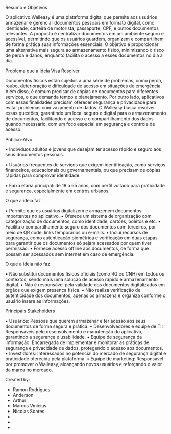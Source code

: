 Resumo e Objetivos

O aplicativo Walleasy é uma plataforma digital que permite aos usuários armazenar e gerenciar documentos pessoais em formato digital, como identidade, carteira de motorista, passaporte, CPF, e outros documentos relevantes. A proposta é centralizar documentos em um ambiente seguro e acessível, permitindo que os usuários guardem, organizem e compartilhem de forma prática suas informações essenciais. O objetivo é proporcionar uma alternativa mais segura ao armazenamento físico, minimizando o risco de perda e danos, enquanto facilita o acesso a esses documentos no dia a dia.

Problema que a Ideia Visa Resolver

Documentos físicos estão sujeitos a uma série de problemas, como perda, roubo, deterioração e dificuldade de acesso em situações de emergência. Além disso, é comum precisar de cópias de documentos para diferentes serviços, o que demanda tempo e planejamento. Por outro lado, aplicativos com essas finalidades precisam oferecer segurança e privacidade para evitar problemas com vazamento de dados. O Walleasy busca resolver essas questões, garantindo um local seguro e digital para o armazenamento de documentos, facilitando o acesso e o compartilhamento dos dados quando necessário, com um foco especial em segurança e controle de acesso.

Público-Alvo

•	Indivíduos adultos e jovens que desejam ter acesso rápido e seguro aos seus documentos pessoais.

•	Usuários frequentes de serviços que exigem identificação, como serviços financeiros, educacionais ou governamentais, ou que precisam de cópias rápidas para comprovar identidade.

•	Faixa etária principal: de 18 a 65 anos, com perfil voltado para praticidade e segurança, especialmente em centros urbanos.

O que a ideia faz

•	Permite que os usuários digitalizem e armazenem documentos importantes no aplicativo.
•	Oferece um sistema de organização com categorização de documentos, como identidade, cartões, boletos e etc.
•	Facilita o compartilhamento seguro dos documentos com terceiros, por meio de QR code, links temporários ou e-mails.
•	Inclui recursos de segurança, como autenticação biométrica e verificação em duas etapas para garantir que os documentos só sejam acessados por quem tiver permissão.
•	Fornece acesso offline aos documentos, de forma que possam ser acessados sem internet em caso de emergência.

O que a ideia não faz

•	Não substitui documentos físicos oficiais (como RG ou CNH) em todos os contextos, sendo mais uma solução de acesso rápido e armazenamento digital.
•	Não é responsável pela validade dos documentos digitalizados em órgãos que exigem presença física.
•	Não realiza verificação de autenticidade dos documentos, apenas os armazena e organiza conforme o usuário insere as informações.

Principais Stakeholders

•	Usuários: Pessoas que querem armazenar e ter acesso aos seus documentos de forma segura e prática.
•	Desenvolvedores e equipe de TI: Responsáveis pelo desenvolvimento e manutenção do aplicativo, garantindo a segurança e usabilidade.
•	Equipe de segurança da informação: Encarregada de implementar e monitorar as práticas de segurança e privacidade de dados, protegendo o acesso aos documentos.
•	Investidores: Interessados no potencial do mercado de segurança digital e praticidade oferecida pela plataforma.
•	Equipe de marketing: Responsável por promover o Walleasy, alcançando novos usuários e reforçando o valor da marca no mercado.


Created by:

- Ramon Rodrigues
- Anderson
- Arthur
- Marcus Vinícius
- Nicolas Soares
-
-
-
